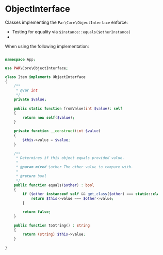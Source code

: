ObjectInterface
===============

Classes implementing the `Par\Core\ObjectInterface` enforce:
- Testing for equality via `$instance::equals($otherInstance)`
- 

When using the following implementation:

```php

namespace App;

use PAR\Core\ObjectInterface;

class Item implements ObjectInterface 
{
    /**
     * @var int
     */
    private $value;
    
    public static function fromValue(int $value): self
    {
        return new self($value);
    }
    
    private function __construct(int $value) 
    {
        $this->value = $value;
    }
    
    /**
     * Determines if this object equals provided value.
     *
     * @param mixed $other The other value to compare with.
     *
     * @return bool
     */
    public function equals($other) : bool
    {
        if ($other instanceof self && get_class($other) === static::class) {
            return $this->value === $other->value;
        }

        return false;
    }
    
    public function toString() : string
    {
        return (string) $this->value;
    }   
    
}
```

